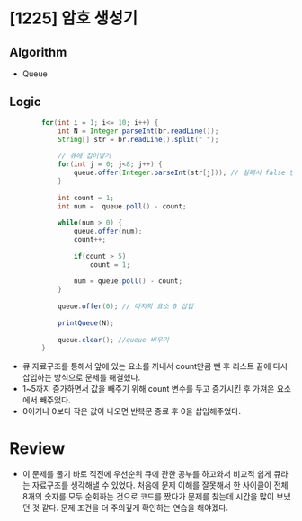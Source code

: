 # [1225] 암호 생성기

## **Algorithm**

 - Queue


## **Logic**

``` java
        for(int i = 1; i<= 10; i++) {
			int N = Integer.parseInt(br.readLine());
			String[] str = br.readLine().split(" ");
			 
			// 큐에 집어넣기 
			for(int j = 0; j<8; j++) {
				queue.offer(Integer.parseInt(str[j])); // 실패시 false 반환 
			}
			
			int count = 1;
			int num =  queue.poll() - count;
			
			while(num > 0) {
				queue.offer(num);
				count++;
				
				if(count > 5)
					count = 1;
				
				num = queue.poll() - count;
			}
			
			queue.offer(0); // 마지막 요소 0 삽입 
			
			printQueue(N);
				
			queue.clear(); //queue 비우기 
		}

```
- 큐 자료구조를 통해서 앞에 있는 요소를 꺼내서 count만큼 뺀 후 리스트 끝에 다시 삽입하는 방식으로 문제를 해결했다.
- 1~5까지 증가하면서 값을 빼주기 위해 count 변수를 두고 증가시킨 후 가져온 요소에서 빼주었다.
- 0이거나 0보다 작은 값이 나오면 반복문 종료 후 0을 삽입해주었다.


# **Review**
- 이 문제를 풀기 바로 직전에 우선순위 큐에 관한 공부를 하고와서 비교적 쉽게 큐라는 자료구조를 생각해낼 수 있었다. 처음에 문제 이해를 잘못해서 한 사이클이 전체 8개의 숫자를 모두 순회하는 것으로 코드를 짰다가 문제를 찾는데 시간을 많이 보냈던 것 같다. 문제 조건을 더 주의깊게 확인하는 연습을 해야겠다. 